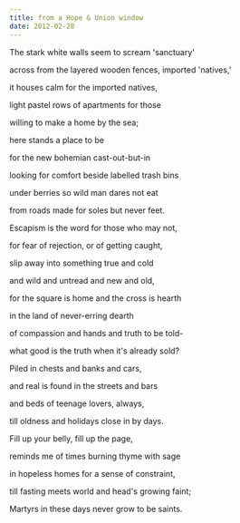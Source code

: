 ```yaml
---
title: from a Hope & Union window
date: 2012-02-28
---
```


The stark white walls seem to scream 'sanctuary'

across from the layered wooden fences, imported 'natives,'

it houses calm for the imported natives,

light pastel rows of apartments for those

willing to make a home by the sea;

here stands a place to be

for the new bohemian cast-out-but-in

looking for comfort beside labelled trash bins

under berries so wild man dares not eat

from roads made for soles but never feet.

Escapism is the word for those who may not,

for fear of rejection, or of getting caught,

slip away into something true and cold

and wild and untread and new and old,

for the square is home and the cross is hearth

in the land of never-erring dearth

of compassion and hands and truth to be told-

what good is the truth when it's already sold?

Piled in chests and banks and cars,

and real is found in the streets and bars

and beds of teenage lovers, always,

till oldness and holidays close in by days.

Fill up your belly, fill up the page,

reminds me of times burning thyme with sage

in hopeless homes for a sense of constraint,

till fasting meets world and head's growing faint;

Martyrs in these days never grow to be saints.
